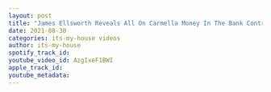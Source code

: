 ```yaml
---
layout: post
title: "James Ellsworth Reveals All On Carmella Money In The Bank Controversy"
date: 2021-08-30
categories: its-my-house videos
author: its-my-house
spotify_track_id: 
youtube_video_id: AzgIxeF1BWI
apple_track_id: 
youtube_metadata: 
---
```

